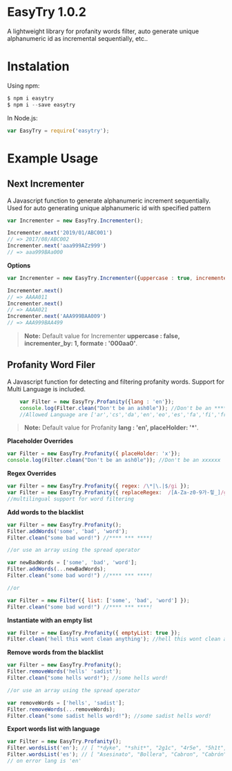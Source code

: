 # EasyTry 1.0.2

A lightweight library for profanity words filter, auto generate unique alphanumeric id as incremental sequentially, etc..
  
# Instalation 

Using npm:   
```js   
$ npm i easytry
$ npm i --save easytry 
```

In Node.js: 
```js   
var EasyTry = require('easytry');
```

# Example Usage   

## Next Incrementer
A Javascript function to generate alphanumeric increment sequentially. Used for auto generating unique alphanumeric id with specified pattern


```js   
var Incrementer = new EasyTry.Incrementer();

Incrementer.next('2019/01/ABC001')
// => 2017/08/ABC002
Incrementer.next('aaa999AZz999')
// => aaa999BAa000
```

**Options**

```js   
var Incrementer = new EasyTry.Incrementer({uppercase : true, incrementer_by: 10, formate : 'aaAA001'});

Incrementer.next()
// => AAAA011
Incrementer.next()
// => AAAA021
Incrementer.next('AAA999BAA009')
// => AAA999BAA499
```
> **Note:** Default value for Incrementer  **uppercase : false, incrementer_by: 1, formate : '000aa0'**.


## Profanity Word Filer
 A Javascript function for detecting and filtering profanity words. Support for Multi Language is included.

```js   
    var Filter = new EasyTry.Profanity({lang : 'en'});
    console.log(Filter.clean("Don't be an ash0le")); //Don't be an ******
    //Allowed Language are ['ar','cs','da','en','eo','es','fa','fi','fr','hi','hu','it','ja','ko','nl','no','pl','pt','ru','sv','th','tlh','zh']
```
> **Note:** Default value for Profanity  **lang : 'en', placeHolder: '*'**.

**Placeholder Overrides**
```js   
var Filter = new EasyTry.Profanity({ placeHolder: 'x'});
console.log(Filter.clean("Don't be an ash0le")); //Don't be an xxxxxx
```

**Regex Overrides**
```js
var Filter = new EasyTry.Profanity({ regex: /\*|\.|$/gi });
var Filter = new EasyTry.Profanity({ replaceRegex:  /[A-Za-z0-9가-힣_]/g }); 
//multilingual support for word filtering
```

**Add words to the blacklist**
```js
var Filter = new EasyTry.Profanity(); 
Filter.addWords('some', 'bad', 'word');
Filter.clean("some bad word!") //**** *** ****!

//or use an array using the spread operator

var newBadWords = ['some', 'bad', 'word'];
Filter.addWords(...newBadWords);
Filter.clean("some bad word!") //**** *** ****!

//or

var Filter = new Filter({ list: ['some', 'bad', 'word'] }); 
Filter.clean("some bad word!") //**** *** ****!
```

**Instantiate with an empty list**
```js
var Filter = new EasyTry.Profanity({ emptyList: true }); 
Filter.clean('hell this wont clean anything'); //hell this wont clean anything
```

**Remove words from the blacklist**
```js
var Filter = new EasyTry.Profanity();    
Filter.removeWords('hells' 'sadist');
Filter.clean("some hells word!"); //some hells word!

//or use an array using the spread operator

var removeWords = ['hells', 'sadist'];
Filter.removeWords(...removeWords);
Filter.clean("some sadist hells word!"); //some sadist hells word!
```

**Export words list with language**
```js
var Filter = new EasyTry.Profanity();    
Filter.wordsList('en'); // [ "*dyke", "*shit*", "2g1c", "4r5e", "5h1t", "5hit"...]
Filter.wordsList('es'); // [ "Asesinato", "Bollera", "Cabron", "Cabrón", "Caca", "Chupada",..]
// on error lang is 'en'
```

